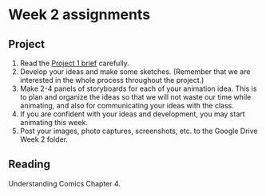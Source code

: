 # Week 2 assignments


## Project
1. Read the [Project 1 brief](proj-loop.md) carefully.
1. Develop your ideas and make some sketches. (Remember that we are interested in the whole process throughout the project.)
1. Make 2-4 panels of storyboards for each of your animation idea. This is to plan and organize the ideas so that we will not waste our time while animating, and also for communicating your ideas with the class.
1. If you are confident with your ideas and development, you may start animating this week.
1. Post your images, photo captures, screenshots, etc. to the Google Drive Week 2 folder.


## Reading
Understanding Comics Chapter 4.
